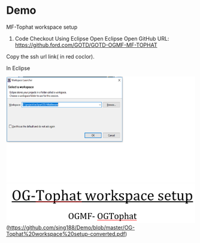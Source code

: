 # Demo
MF-Tophat workspace setup

1. Code Checkout Using Eclipse
Open Eclipse
Open GitHub URL: https://github.ford.com/GOTD/GOTD-OGMF-MF-TOPHAT



Copy the ssh url link( in red coclor).

In Eclipse

![alt text](https://github.com/sing188/Demo/blob/master/Untitled.png)
![alt text](https://github.com/sing188/Demo/blob/master/setUp.PNG)(https://github.com/sing188/Demo/blob/master/OG-Tophat%20workspace%20setup-converted.pdf)
